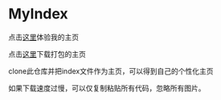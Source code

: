 # MyIndex

点击[这里](https://jujimeizuo.github.io/MyIndex)体验我的主页

点击[这里](https://github.com/jujimeizuo/MyIndex/archive/master.zip)下载打包的主页

clone此仓库并把index文件作为主页，可以得到自己的个性化主页

如果下载速度过慢，可以仅复制粘贴所有代码，忽略所有图片。
